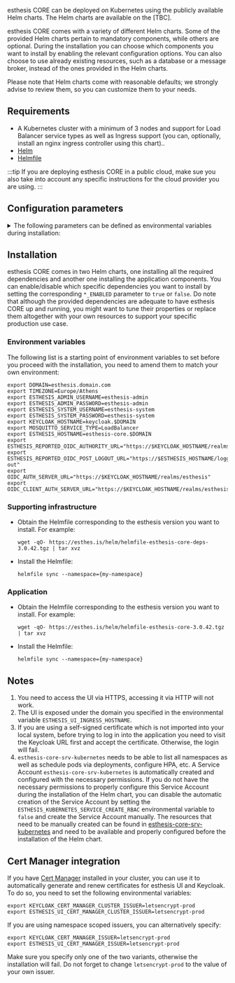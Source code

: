 esthesis CORE can be deployed on Kubernetes using the publicly available Helm charts. The Helm
charts are available on the [TBC].

esthesis CORE comes with a variety of different Helm charts. Some of the provided Helm charts
pertain to mandatory components, while others are optional. During the installation you can choose which
components you want to install by enabling the relevant configuration options. You can also choose
to use already existing resources, such as a database or a message broker, instead of the
ones provided in the Helm charts.

Please note that Helm charts come with reasonable defaults; we strongly advise to
review them, so you can customize them to your needs.

## Requirements
- A Kubernetes cluster with a minimum of 3 nodes and support for Load Balancer service types as well
  as Ingress support (you can, optionally, install an nginx ingress controller using this chart)..
- [Helm](https://helm.sh)
- [Helmfile](https://github.com/helmfile/helmfile)

:::tip
If you are deploying esthesis CORE in a public cloud, make sue you also take into account any
specific instructions for the cloud provider you are using.
:::

## Configuration parameters
<details><summary>The following parameters can be defined as environmental variables during installation:</summary>

### General
🔹 `TIMEZONE`<br/>
The containers timezone to set (note, some containers do not respect this setting).<br/>
Default: `Europe/Athens`

🔹 `ESTHESIS_LOG_LEVEL`<br/>
The log level to be used for the esthesis components (i.e. does not affect third-party components installed by the Helm chart).<br/>
Default: `WARN`

🔹 `IMAGE_PULL_SECRET`<br/>
The secret to use when pulling container images.<br/>
Default: ``

🔹 `INGRESS_CLASS_NAME`<br/>
The name of the ingress class to use.<br/>
Default: ``

### Accounts
🔹 `ESTHESIS_ADMIN_USERNAME`<br/>
The username of the esthesis administrator user. Use this account to connect to esthesis UI after installation is done.<br/>
Default: `esthesis-admin`

🔹 `ESTHESIS_ADMIN_PASSWORD`<br/>
The password of the esthesis administrator user.<br/>
Default: `esthesis-admin`

🔹 `ESTHESIS_SYSTEM_USERNAME`<br/>
The username of the esthesis system user. This is the user being used for esthesis inter-component
communication, as well as the default username for all other third-party products installed by the
Helm charts.<br/>
Default: `esthesis-system`

🔹 `ESTHESIS_SYSTEM_PASSWORD`<br/>
The password of the esthesis system user.<br/>
Default: `esthesis-system`

🔹 `ESTHESIS_SYSTEM_PASSWORD`<br/>
The password of the esthesis system user.<br/>
Default: `esthesis-system`

🔹 `ESTHESIS_KUBERNETES_SERVICE_CREATE_RBAC`<br/>
The Kubernetes microservice needs to be able to access the Kubernetes API to create resources. The
deployment can automatically create all necessary roles and bindings for it, however if you do not
have such permissions in your cluster you can disable it and create them manually.<br/>
Default: `true`

### Keycloak
🔹 `KEYCLOAK_ENABLED`<br/>
Whether Keycloak should be installed by this chart or not.<br/>
Default: `true`

🔹 `KEYCLOAK_HOSTNAME`<br/>
The hostname for Keycloak<br/>
Default: ``

🔹 `KEYCLOAK_CERT_MANAGER_CLUSTER_ISSUER`<br/>
The name of a Cert Manager cluster issuer to be used. This option is mutually exclusive with `KEYCLOAK_CERT_MANAGER_ISSUER`<br/>
Default: ``

🔹 `KEYCLOAK_CERT_MANAGER_ISSUER`<br/>
The name of a (namespace scoped) Cert Manager issuer to be used. This option is mutually exclusive
with `KEYCLOAK_CERT_MANAGER_CLUSTER_ISSUER`<br/>
Default: ``

### MongoDB
🔹 `MONGODB_ENABLED`<br/>
Whether MongoDB should be installed by this chart or not.<br/>
Default: `true`

🔹 `MONGODB_URL_CLUSTER`<br/>
The internal URL cluster components should use to connect to MongoDB.<br/>
Default: `mongodb://mongodb:27017`

🔹 `MONGODB_DATABASE`<br/>
The database name to use.<br/>
Default: `esthesiscore`

🔹 `MONGODB_USERNAME`<br/>
The username to authenticate with.<br/>
Default: As specified in `ESTHESIS_SYSTEM_USERNAME`

🔹 `MONGODB_PASSWORD`<br/>
The password to authenticate with.<br/>
Default: As specified in `ESTHESIS_SYSTEM_PASSWORD`

### OpenID Connect
🔹 `OIDC_AUTH_SERVER_URL`<br/>
The URL of the OpenID Connect authority to use. This URL should be accessible for intra-service
communication, so it does not need to be accessible for end-users.<br/>
Default: `http://keycloak.{{ .Namespace }}.svc.cluster.local/realms/esthesis`

🔹 `OIDC_CLIENT_AUTH_SERVER_URL`<br/>
The URL of the OpenID Connect authority to use when a service needs to authenticate autonomously
(this is needed for services of type 'system', which do not act on behalf of a user). This URL
should be accessible for intra-service communication, so it does not need to be accessible for
end-users.<br/>
Default: `http://keycloak.{{ .Namespace }}.svc.cluster.local/realms/esthesis`

🔹 `OIDC_TLS_VERIFICATION`<br/>
Whether TLS should be verified when contacting OpenID Connect authority.<br/>
Default: `required`

🔹 `ESTHESIS_REPORTED_OIDC_AUTHORITY_URL`<br/>
The URL of the OpenID Connect authority end-users use to authenticate.<br/>
Default: `http://keycloak.{{ .Namespace }}.svc.cluster.local/realms/esthesis`

🔹 `ESTHESIS_REPORTED_OIDC_POST_LOGOUT_URL`<br/>
The URL the user is forwarded to when logging out..<br/>
Default: `http://esthesis-core.{{ .Namespace }}.svc.cluster.local/logout`

### Ingress nginx
🔹 `INGRESS_NGINX_ENABLED`<br/>
Whether Ingress nginx should be installed by this chart or not.<br/>
Default: `false`

🔹 `INGRESS_NGINX_SSL_CERT_ARN`<br/>
The arn of the certificate.<br/>
Default: ``

### esthesis UI
🔹 `ESTHESIS_HOSTNAME`<br/>
The hostname of the ingress rule that will be created for esthesis UI.<br/>
Default: ``

🔹 `ESTHESIS_UI_LOGOUT_URL`<br/>
The URL to redirect to after logging out from esthesis UI.<br/>
Default: `/logout`

🔹 `ESTHESIS_UI_CERT_MANAGER_CLUSTER_ISSUER`<br/>
The name of a Cert Manager cluster issuer to be used. This option is mutually exclusive with `ESTHESIS_UI_CERT_MANAGER_ISSUER`<br/>
Default: ``

🔹 `ESTHESIS_UI_CERT_MANAGER_ISSUER`<br/>
The name of a (namespace scoped) Cert Manager issuer to be used. This option is mutually exclusive
with `ESTHESIS_UI_CERT_MANAGER_CLUSTER_ISSUER`<br/>
Default: ``

### Redis
🔹 `REDIS_ENABLED`<br/>
Whether Redis should be installed by this chart or not.<br/>
Default: `true`

🔹 `REDIS_HOSTS`<br/>
The list of Redis hosts to use. This URL should be accessible from components running inside the
Kubernetes cluster.<br/>
Default: `redis-master:6379/0`

### Mosquitto
🔹 `MOSQUITTO_ENABLED`<br/>
Whether Mosquitto should be installed by this chart or not.<br/>
Default: `true`

🔹 `MOSQUITTO_MUTUAL_TLS`<br/>
Whether Mosquitto sohuld be configured for mutual TLS.<br/>
Default: `false`

🔹 `MOSQUITTO_SUPERUSER`<br/>
The name of the supe-user account. This account will be able to freely publish and subscribe to/from
any topic. When enabling TLS, this should be equal to the CN of the certificate.<br/>
Default: `esthesis`

🔹 `MOSQUITTO_CA_CERT`<br/>
The certificate of the CA, encoded in Base64.<br/>
Default: ``

🔹 `MOSQUITTO_SERVER_CERT`<br/>
The certificate of the mosquitto server, encoded in Base64.<br/>
Default: ``

🔹 `MOSQUITTO_SERVER_KEY`<br/>
The private key of the mosquitto server, encoded in Base64.<br/>
Default: ``

🔹 `MOSQUITTO_SERVICE_TYPE`<br/>
The type of the service to expose Mosquitto by.<br/>
Default: `ClusterIP`

### InfluxDB
🔹 `INFLUXDB_ENABLED`<br/>
Whether InfluxDB should be installed by this chart or not.<br/>
Default: `true`

🔹 `INFLUXDB_SIZE`<br/>
InfluxDB storage size.<br/>
Default: `32Gi`

### Kafka
🔹 `KAFKA_ENABLED`<br/>
Whether Kafka should be installed by this chart or not.<br/>
Default: `true`

🔹 `KAFKA_BOOTSTRAP_SERVERS`<br/>
The list of Kafka bootstrap servers to use. This URL should be accessible from components running
inside the Kubernetes cluster.<br/>
Default: `kafka:9092`

### Camunda
🔹 `CAMUNDA_ENABLED`<br/>
Whether Camunda should be installed by this chart or not.<br/>
Default: `true`

🔹 `CAMUNDA_GATEWAY_URL_CLUSTER`<br/>
The URL of the Camunda gateway to use for internal connections. This URL should be accessible from
components running inside the Kubernetes cluster.<br/>
Default: `camunda-zeebe-gateway:26500`

</details>

## Installation
esthesis CORE comes in two Helm charts, one installing all the required dependencies and another one
installing the application components. You can enable/disable which specific dependencies you want
to install by setting the corresponding `*_ENABLED` parameter to `true` or `false`. Do note that
although the provided dependencies are adequate to have esthesis CORE up and running, you might want to
tune their properties or replace them altogether with your own resources to support your specific
production use case.

### Environment variables
The following list is a starting point of environment variables to set before you proceed with the
installation, you need to amend them to match your own environment:
```
export DOMAIN=esthesis.domain.com
export TIMEZONE=Europe/Athens
export ESTHESIS_ADMIN_USERNAME=esthesis-admin
export ESTHESIS_ADMIN_PASSWORD=esthesis-admin
export ESTHESIS_SYSTEM_USERNAME=esthesis-system
export ESTHESIS_SYSTEM_PASSWORD=esthesis-system
export KEYCLOAK_HOSTNAME=keycloak.$DOMAIN
export MOSQUITTO_SERVICE_TYPE=LoadBalancer
export ESTHESIS_HOSTNAME=esthesis-core.$DOMAIN
export ESTHESIS_REPORTED_OIDC_AUTHORITY_URL="https://$KEYCLOAK_HOSTNAME/realms/esthesis"
export ESTHESIS_REPORTED_OIDC_POST_LOGOUT_URL="https://$ESTHESIS_HOSTNAME/logged-out"
export OIDC_AUTH_SERVER_URL="https://$KEYCLOAK_HOSTNAME/realms/esthesis"
export OIDC_CLIENT_AUTH_SERVER_URL="https://$KEYCLOAK_HOSTNAME/realms/esthesis"
```

### Supporting infrastructure
- Obtain the Helmfile corresponding to the esthesis version you want to install. For example:
  ```shell
  wget -qO- https://esthes.is/helm/helmfile-esthesis-core-deps-3.0.42.tgz | tar xvz
  ```
- Install the Helmfile:
  ```shell
  helmfile sync --namespace={my-namespace}
  ```

### Application
- Obtain the Helmfile corresponding to the esthesis version you want to install. For example:
  ```shell
  wget -qO- https://esthes.is/helm/helmfile-esthesis-core-3.0.42.tgz | tar xvz
  ```
- Install the Helmfile:
  ```shell
  helmfile sync --namespace={my-namespace}
  ```

## Notes
1. You need to access the UI via HTTPS, accessing it via HTTP will not work.
2. The UI is exposed under the domain you specified in the environmental variable `ESTHESIS_UI_INGRESS_HOSTNAME`.
3. If you are using a self-signed certificate which is not imported into your local system, before
   trying to log in into the application you need to visit the Keycloak URL first and accept the
   certificate. Otherwise, the login will fail.
4. `esthesis-core-srv-kubernetes` needs to be able to list all namespaces as well as schedule pods
   via deployments, configure HPA, etc. A Service Account `esthesis-core-srv-kubernetes` is automatically
   created and configured with the necessary permissions. If you do not have the necessary permissions
	 to properly configure this Service Account during the installation of the Helm chart, you can
	 disable the automatic creation of the Service Account by setting the
	 `ESTHESIS_KUBERNETES_SERVICE_CREATE_RBAC` environmental variable to `false` and create the
	 Service Account manually. The resources that need to be manually created can be found in
	 [esthesis-core-srv-kubernetes](https://github.com/esthesis-iot/esthesis-helm/tree/main/esthesis-core/templates/srv-kubernetes/rbac) and need to be available and properly configured before the
	 installation of the Helm chart.

## Cert Manager integration
If you have [Cert Manager](https://cert-manager.io) installed in your cluster, you can use it to
automatically generate and renew certificates for esthesis UI and Keycloak. To do so, you need to
set the following environmental variables:

```
export KEYCLOAK_CERT_MANAGER_CLUSTER_ISSUER=letsencrypt-prod
export ESTHESIS_UI_CERT_MANAGER_CLUSTER_ISSUER=letsencrypt-prod
```

If you are using namespace scoped issuers, you can alternatively specify:

```
export KEYCLOAK_CERT_MANAGER_ISSUER=letsencrypt-prod
export ESTHESIS_UI_CERT_MANAGER_ISSUER=letsencrypt-prod
```

Make sure you specify only one of the two variants, otherwise the installation will fail. Do not
forget to change `letsencrypt-prod` to the value of your own issuer.
